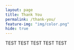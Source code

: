 ```yaml
---
layout: page
title: Thank You
permalink: /thank-you/
feature-img: "img/color.png"
hide: true
---
```

TEST TEST TEST TEST TEST